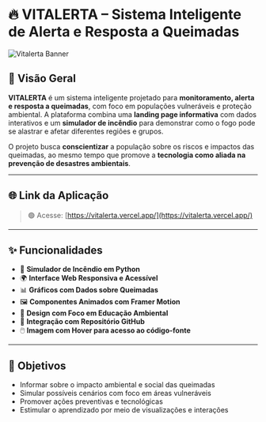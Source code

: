 # 🔥 VITALERTA – Sistema Inteligente de Alerta e Resposta a Queimadas

![Vitalerta Banner](./public/images/banner-vitalerta.png)

## 🌱 Visão Geral

**VITALERTA** é um sistema inteligente projetado para **monitoramento, alerta e resposta a queimadas**, com foco em populações vulneráveis e proteção ambiental. A plataforma combina uma **landing page informativa** com dados interativos e um **simulador de incêndio** para demonstrar como o fogo pode se alastrar e afetar diferentes regiões e grupos.

O projeto busca **conscientizar** a população sobre os riscos e impactos das queimadas, ao mesmo tempo que promove a **tecnologia como aliada na prevenção de desastres ambientais**.

---

## 🌐 Link da Aplicação

> 🟢 Acesse: [https://vitalerta.vercel.app/](https://vitalerta.vercel.app/)  

---

## ✨ Funcionalidades

- 🧠 **Simulador de Incêndio em Python**
- 🌍 **Interface Web Responsiva e Acessível**
- 📊 **Gráficos com Dados sobre Queimadas**
- 🖼️ **Componentes Animados com Framer Motion**
- 🧭 **Design com Foco em Educação Ambiental**
- 🧩 **Integração com Repositório GitHub**
- 🖱️ **Imagem com Hover para acesso ao código-fonte**

---

## 🎯 Objetivos

- Informar sobre o impacto ambiental e social das queimadas
- Simular possíveis cenários com foco em áreas vulneráveis
- Promover ações preventivas e tecnológicas
- Estimular o aprendizado por meio de visualizações e interações
